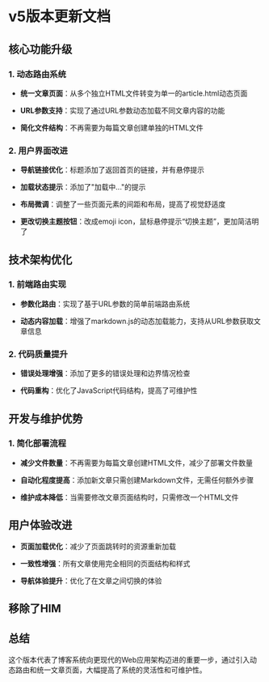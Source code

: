 # v5版本更新文档

<!-- date: 2025-03-09 -->

## 核心功能升级

### 1. 动态路由系统

- **统一文章页面**：从多个独立HTML文件转变为单一的article.html动态页面

- **URL参数支持**：实现了通过URL参数动态加载不同文章内容的功能

- **简化文件结构**：不再需要为每篇文章创建单独的HTML文件

  

### 2. 用户界面改进

- **导航链接优化**：标题添加了返回首页的链接，并有悬停提示

- **加载状态提示**：添加了"加载中..."的提示

- **布局微调**：调整了一些页面元素的间距和布局，提高了视觉舒适度

- **更改切换主题按钮**：改成emoji icon，鼠标悬停提示“切换主题”，更加简洁明了

  

## 技术架构优化

### 1. 前端路由实现

- **参数化路由**：实现了基于URL参数的简单前端路由系统

- **动态内容加载**：增强了markdown.js的动态加载能力，支持从URL参数获取文章信息

  

### 2. 代码质量提升

- **错误处理增强**：添加了更多的错误处理和边界情况检查

- **代码重构**：优化了JavaScript代码结构，提高了可维护性

  

## 开发与维护优势

### 1. 简化部署流程

- **减少文件数量**：不再需要为每篇文章创建HTML文件，减少了部署文件数量

- **自动化程度提高**：添加新文章只需创建Markdown文件，无需任何额外步骤

- **维护成本降低**：当需要修改文章页面结构时，只需修改一个HTML文件

  

## 用户体验改进

- **页面加载优化**：减少了页面跳转时的资源重新加载

- **一致性增强**：所有文章使用完全相同的页面结构和样式

- **导航体验提升**：优化了在文章之间切换的体验

  

## 移除了HIM



## 总结

这个版本代表了博客系统向更现代的Web应用架构迈进的重要一步，通过引入动态路由和统一文章页面，大幅提高了系统的灵活性和可维护性。